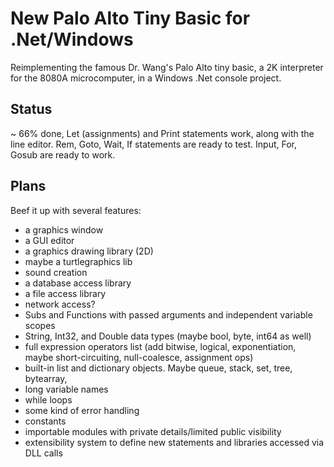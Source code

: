 # New Palo Alto Tiny Basic for .Net/Windows
Reimplementing the famous Dr. Wang's Palo Alto tiny basic, a 2K interpreter for the 8080A microcomputer, in a Windows .Net console project.

## Status
~ 66% done, Let (assignments) and Print statements work, along with the line editor.  Rem, Goto, Wait, If statements are ready to test.  Input, For, Gosub are ready to work.

## Plans
Beef it up with several features:
- a graphics window
- a GUI editor
- a graphics drawing library (2D)
- maybe a turtlegraphics lib
- sound creation
- a database access library
- a file access library
- network access?
- Subs and Functions with passed arguments and independent variable scopes
- String, Int32, and Double data types (maybe bool, byte, int64 as well)
- full expression operators list (add bitwise, logical, exponentiation, maybe short-circuiting, null-coalesce, assignment ops)
- built-in list and dictionary objects. Maybe queue, stack, set, tree, bytearray,
- long variable names
- while loops
- some kind of error handling
- constants
- importable modules with private details/limited public visibility
- extensibility system to define new statements and libraries accessed via DLL calls
